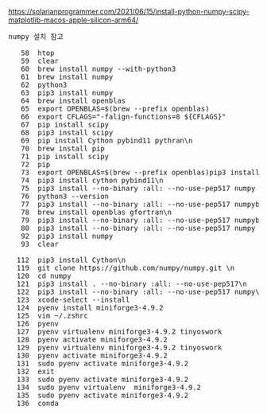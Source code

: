 https://solarianprogrammer.com/2021/06/15/install-python-numpy-scipy-matplotlib-macos-apple-silicon-arm64/

<pre>
numpy 설치 참고 

   58  htop
   59  clear
   60  brew install numpy --with-python3
   61  brew install numpy 
   62  python3
   63  pip3 install numpy
   64  brew install openblas
   65  export OPENBLAS=$(brew --prefix openblas)
   66  export CFLAGS="-falign-functions=8 ${CFLAGS}"
   67  pip install scipy
   68  pip3 install scipy
   69  pip install Cython pybind11 pythran\n
   70  brew install pip
   71  pip install scipy
   72  pip
   73  export OPENBLAS=$(brew --prefix openblas)pip3 install cython pybind11\n
   74  pip3 install cython pybind11\n
   75  pip3 install --no-binary :all: --no-use-pep517 numpy
   76  python3 --version
   77  pip3 install --no-binary :all: --no-use-pep517 numpybrew install openblas gfortran\n
   78  brew install openblas gfortran\n
   79  pip3 install --no-binary :all: --no-use-pep517 numpybrew install openblas gfortran\n
   80  pip3 install --no-binary :all: --no-use-pep517 numpy
   92  pip3 install numpy
   93  clear

  112  pip3 install Cython\n
  119  git clone https://github.com/numpy/numpy.git \n
  120  cd numpy
  121  pip3 install . --no-binary :all: --no-use-pep517\n
  122  pip3 install --no-binary :all: --no-use-pep517 numpy\n
  123  xcode-select --install
  124  pyenv install miniforge3-4.9.2
  125  vim ~/.zshrc
  126  pyenv
  127  pyenv virtualenv miniforge3-4.9.2 tinyoswork
  128  pyenv activate miniforge3-4.9.2
  129  pyenv virtualenv miniforge3-4.9.2 tinyoswork
  130  pyenv activate miniforge3-4.9.2
  131  sudo pyenv activate miniforge3-4.9.2
  132  exit
  133  sudo pyenv activate miniforge3-4.9.2
  134  sudo pyenv virtualenv  miniforge3-4.9.2
  135  sudo pyenv activate miniforge3-4.9.2
  136  conda
</pre>
